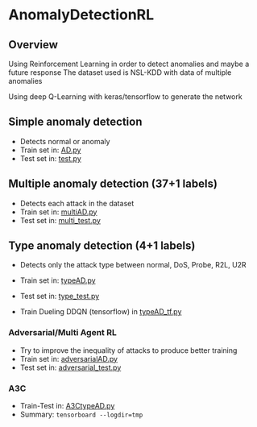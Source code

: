 # AnomalyDetectionRL


## Overview
Using Reinforcement Learning in order to detect anomalies and maybe a future response
The dataset used is NSL-KDD with data of multiple anomalies

Using deep Q-Learning with keras/tensorflow to generate the network
## Simple anomaly detection
- Detects normal or anomaly
- Train set in: [AD.py](https://github.com/gcamfer/Anomaly-ReactionRL/blob/master/estimators/Simple/AD.py)
- Test set in: [test.py](https://github.com/gcamfer/Anomaly-ReactionRL/blob/master/estimators/Simple/test.py)

## Multiple anomaly detection (37+1 labels)
- Detects each attack in the dataset
- Train set in: [multiAD.py](https://github.com/gcamfer/Anomaly-ReactionRL/blob/master/estimators/Multiple/multiAD.py)
- Test set in: [multi_test.py](https://github.com/gcamfer/Anomaly-ReactionRL/blob/master/estimators/Multiple/multi_test.py)

## Type anomaly detection (4+1 labels)
- Detects only the attack type between normal, DoS, Probe, R2L, U2R
- Train set in: [typeAD.py](https://github.com/gcamfer/Anomaly-ReactionRL/blob/master/estimators/Type/typeAD.py)
- Test set in: [type_test.py](https://github.com/gcamfer/Anomaly-ReactionRL/blob/master/estimators/Type/type_test.py)

- Train Dueling DDQN (tensorflow) in [typeAD_tf.py](https://github.com/gcamfer/Anomaly-ReactionRL/blob/master/estimators/Type/typeAD_tf.py)

### Adversarial/Multi Agent RL
- Try to improve the inequality of attacks to produce better training
- Train set in: [adversarialAD.py](https://github.com/gcamfer/Anomaly-ReactionRL/blob/master/estimators/Multi-agent/adversarialAD.py)
- Test set in: [adversarial_test.py](https://github.com/gcamfer/Anomaly-ReactionRL/blob/master/estimators/Multi-agent/adversarial_test.py)

### A3C
- Train-Test in: [A3CtypeAD.py](https://github.com/gcamfer/Anomaly-ReactionRL/blob/master/estimators/A3C/A3CtypeAD.py)
- Summary: `tensorboard --logdir=tmp`
